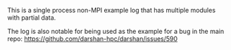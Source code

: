 This is a single process non-MPI example log
that has multiple modules with partial data.

The log is also notable for being used as the
example for a bug in the main repo:
https://github.com/darshan-hpc/darshan/issues/590
